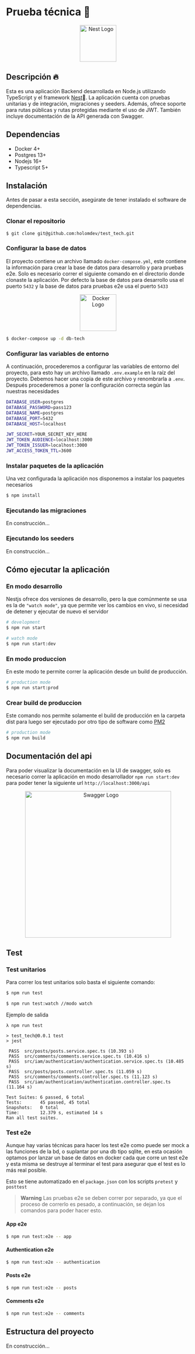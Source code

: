 # Prueba técnica 🚀

<p align="center">
  <a href="http://nestjs.com/" target="blank"><img src="https://nestjs.com/img/logo-small.svg" width="100" alt="Nest Logo" /></a>
</p>

## Descripción 🔥

Esta es una aplicación Backend desarrollada en Node.js utilizando TypeScript y el framework [Nest](https://github.com/nestjs/nest)💚. La aplicación cuenta con pruebas unitarias y de integración, migraciones y seeders. Además, ofrece soporte para rutas públicas y rutas protegidas mediante el uso de JWT. También incluye documentación de la API generada con Swagger.

## Dependencias 

- Docker 4+
- Postgres 13+
- Nodejs 16+
- Typescript 5+

## Instalación

Antes de pasar a esta sección, asegúrate de tener instalado el software de dependencias.

### Clonar el repositorio

```bash
$ git clone git@github.com:holomdev/test_tech.git
```

### Configurar la base de datos

El proyecto contiene un archivo llamado `docker-compose.yml`, este contiene la información para crear la base de datos para desarrollo y para pruebas e2e.
Solo es necesario correr el siguiente comando en el directorio donde clonaste la aplicación.
Por defecto la base de datos para desarrollo usa el puerto `5432` y la base de datos para pruebas e2e usa el puerto `5433`

<p align="center">
  <a href="https://www.docker.com/" target="blank"><img src="https://www.docker.com/wp-content/uploads/2022/03/vertical-logo-monochromatic.png.webp" width="100" alt="Docker Logo" /></a>
</p>

```bash
$ docker-compose up -d db-tech
```

### Configurar las variables de entorno

A continuación, procederemos a configurar las variables de entorno del proyecto, para esto hay un archivo llamado `.env.example` en la raíz del proyecto.
Debemos hacer una copia de este archivo y renombrarla a `.env`. Después procederemos a poner la configuración correcta según las nuestras necesidades

```bash
DATABASE_USER=postgres
DATABASE_PASSWORD=pass123
DATABASE_NAME=postgres
DATABASE_PORT=5432
DATABASE_HOST=localhost

JWT_SECRET=YOUR_SECRET_KEY_HERE
JWT_TOKEN_AUDIENCE=localhost:3000
JWT_TOKEN_ISSUER=localhost:3000
JWT_ACCESS_TOKEN_TTL=3600
```

### Instalar paquetes de la aplicación

Una vez configurada la aplicación nos disponemos a instalar los paquetes necesarios

```bash
$ npm install
```

### Ejecutando las migraciones
En construcción...

### Ejecutando los seeders
En construcción...

## Cómo ejecutar la aplicación

### En modo desarrollo
Nestjs ofrece dos versiones de desarrollo, pero la que comúnmente se usa es la de `"watch mode"`, ya que permite ver los cambios en vivo, si necesidad de detener y ejecutar de nuevo el servidor

```bash
# development
$ npm run start

# watch mode
$ npm run start:dev
```

### En modo produccion
En este modo te permite correr la aplicación desde un build de producción.

```bash
# production mode
$ npm run start:prod
```

### Crear build de produccion
Este comando nos permite solamente el build de producción en la carpeta dist para luego ser ejecutado por otro tipo de software como [PM2](https://pm2.keymetrics.io/)
```bash
# production mode
$ npm run build
```

## Documentación del api

Para poder visualizar la documentación en la UI de swagger, solo es necesario correr la aplicación en modo desarrollador `npm run start:dev` para poder tener la siguiente url `http://localhost:3000/api`

<p align="center">
  <a href="https://swagger.io/" target="blank"><img src="https://static1.smartbear.co/swagger/media/images/tools/opensource/swagger_ui.png" width="400" alt="Swagger Logo" /></a>
</p>

## Test

### Test unitarios
Para correr los test unitarios solo basta el siguiente comando: 

```bash
$ npm run test

$ npm run test:watch //modo watch
```
Ejemplo de salida

```console
λ npm run test

> test_tech@0.0.1 test
> jest

 PASS  src/posts/posts.service.spec.ts (10.393 s)
 PASS  src/comments/comments.service.spec.ts (10.416 s)
 PASS  src/iam/authentication/authentication.service.spec.ts (10.485 s)
 PASS  src/posts/posts.controller.spec.ts (11.059 s)
 PASS  src/comments/comments.controller.spec.ts (11.123 s)
 PASS  src/iam/authentication/authentication.controller.spec.ts (11.164 s)

Test Suites: 6 passed, 6 total
Tests:       45 passed, 45 total
Snapshots:   0 total
Time:        12.379 s, estimated 14 s
Ran all test suites.
```

### Test e2e
Aunque hay varias técnicas para hacer los test e2e como puede ser mock a las funciones de la bd, o suplantar por una db tipo sqlite, en esta ocasión optamos por lanzar un base de datos en docker cada que corre un test e2e y esta misma se destruye al terminar el test para asegurar que el test es lo más real posible.

Esto se tiene automatizado en el `package.json` con los scripts `pretest` y `posttest`

> **Warning**
> Las pruebas e2e se deben correr por separado, ya que el proceso de correrlo es pesado, a continuación, se dejan los comandos para poder hacer esto.

#### App e2e

```bash
$ npm run test:e2e -- app
```

#### Authentication e2e
```bash
$ npm run test:e2e -- authentication
```

#### Posts e2e
```bash
$ npm run test:e2e -- posts
```

#### Comments e2e
```bash
$ npm run test:e2e -- comments
```

## Estructura del proyecto
En construcción...
